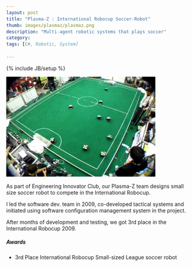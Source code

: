 ```yaml
---
layout: post
title: "Plasma-Z : International Robocup Soccer-Robot"
thumb: images/plasmaz/plasmaz.png
description: "Multi-agent robotic systems that plays soccer"
category:
tags: [C#, Robotic, System]

---
```

{% include JB/setup %}

![plasmaz](/images/plasmaz/plasmaz.png)


As part of Engineering Innovator Club, our Plasma-Z team designs small size soccer robot to compete in the International Robocup.

I led the software dev. team in 2009, co-developed tactical systems and initiated using software configuration management system in the project.

After months of development and testing, we got 3rd place in the International Robocup 2009.

##### Awards
* 3rd Place International Robocup Small-sized League soccer robot